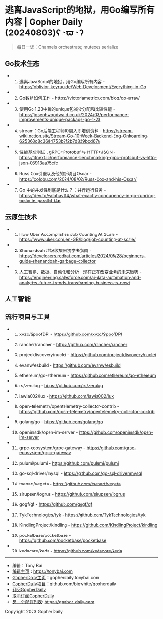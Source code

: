 # 逃离JavaScript的地狱，用Go编写所有内容 | Gopher Daily (20240803)ʕ◔ϖ◔ʔ

>每日一谚：Channels orchestrate; mutexes serialize

## Go技术生态


- 1. 逃离JavaScript的地狱，用Go编写所有内容 - https://oblivion.keyruu.de/Web-Development/Everything-in-Go

- 2. Go数组如何工作 - https://victoriametrics.com/blog/go-array/

- 3. 使用Go 1.23中新的unique包减少分配和比较性能 - https://josephwoodward.co.uk/2024/08/performance-improvements-unique-package-go-1-23

- 4. stream：Go后端工程师10周入职培训资料 - https://stream-wiki.notion.site/Stream-Go-10-Week-Backend-Eng-Onboarding-625363c8c3684753b7f2b7d829bcd67a

- 5. 性能基准测试：gRPC&#43;Protobuf 与 HTTP&#43;JSON - https://itnext.io/performance-benchmarking-grpc-protobuf-vs-http-json-03913aa75cfc

- 6. Russ Cox引退以及他的新项目Oscar - https://colobu.com/2024/08/02/Russ-Cox-and-his-Oscar/

- 7. Go 中的并发性到底是什么？：并行运行任务 - https://dev.to/vaibhavt14/what-exactly-concurrency-in-go-running-tasks-in-parallel-j4p


## 云原生技术


- 1. How Uber Accomplishes Job Counting  At Scale - https://www.uber.com/en-GB/blog/job-counting-at-scale/

- 2. Shenandoah 垃圾收集器初学者指南 - https://developers.redhat.com/articles/2024/05/28/beginners-guide-shenandoah-garbage-collector

- 3. 人工智能、数据、自动化和分析：现在正在改变业务的未来趋势 - https://engineering.salesforce.com/ai-data-automation-and-analytics-future-trends-transforming-businesses-now/


## 人工智能



## 流行项目与工具


- 1. xvzc/SpoofDPI - https://github.com/xvzc/SpoofDPI

- 2. rancher/rancher - https://github.com/rancher/rancher

- 3. projectdiscovery/nuclei - https://github.com/projectdiscovery/nuclei

- 4. evanw/esbuild - https://github.com/evanw/esbuild

- 5. ethereum/go-ethereum - https://github.com/ethereum/go-ethereum

- 6. rs/zerolog - https://github.com/rs/zerolog

- 7. iawia002/lux - https://github.com/iawia002/lux

- 8. open-telemetry/opentelemetry-collector-contrib - https://github.com/open-telemetry/opentelemetry-collector-contrib

- 9. golang/go - https://github.com/golang/go

- 10. openimsdk/open-im-server - https://github.com/openimsdk/open-im-server

- 11. grpc-ecosystem/grpc-gateway - https://github.com/grpc-ecosystem/grpc-gateway

- 12. pulumi/pulumi - https://github.com/pulumi/pulumi

- 13. go-sql-driver/mysql - https://github.com/go-sql-driver/mysql

- 14. tsenart/vegeta - https://github.com/tsenart/vegeta

- 15. sirupsen/logrus - https://github.com/sirupsen/logrus

- 16. gogf/gf - https://github.com/gogf/gf

- 17. TykTechnologies/tyk - https://github.com/TykTechnologies/tyk

- 18. KindlingProject/kindling - https://github.com/KindlingProject/kindling

- 19. pocketbase/pocketbase - https://github.com/pocketbase/pocketbase

- 20. kedacore/keda - https://github.com/kedacore/keda


----

- 编辑：Tony Bai
- [编辑主页](https://tonybai.com)：https://tonybai.com
- [GopherDaily主页](https://gopherdaily.tonybai.com)：gopherdaily.tonybai.com
- [GopherDaily项目](https://github.com/bigwhite/gopherdaily)：github.com/bigwhite/gopherdaily
- [订阅GopherDaily](https://gopherdaily.tonybai.com/subscribe)
- [取消订阅GopherDaily](https://gopherdaily.tonybai.com/unsubscribe)
- [另一个邮件列表](https://gopher-daily.com): https://gopher-daily.com

Copyright 2023 GopherDaily
